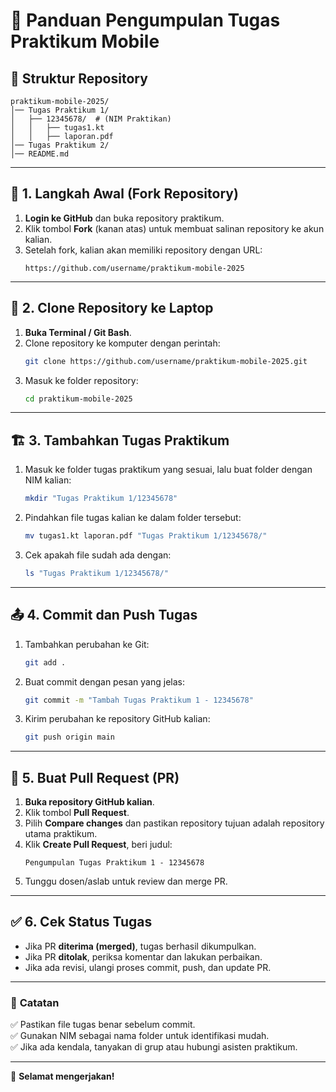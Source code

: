 # 📌 Panduan Pengumpulan Tugas Praktikum Mobile

## 📂 Struktur Repository
```
praktikum-mobile-2025/
│── Tugas Praktikum 1/
│   ├── 12345678/  # (NIM Praktikan)
│   │   ├── tugas1.kt
│   │   ├── laporan.pdf
│── Tugas Praktikum 2/
│── README.md
```

---

## 📝 1. Langkah Awal (Fork Repository)
1. **Login ke GitHub** dan buka repository praktikum.
2. Klik tombol **Fork** (kanan atas) untuk membuat salinan repository ke akun kalian.
3. Setelah fork, kalian akan memiliki repository dengan URL:
   ```
   https://github.com/username/praktikum-mobile-2025
   ```

---

## 🔽 2. Clone Repository ke Laptop
1. **Buka Terminal / Git Bash**.
2. Clone repository ke komputer dengan perintah:
   ```sh
   git clone https://github.com/username/praktikum-mobile-2025.git
   ```
3. Masuk ke folder repository:
   ```sh
   cd praktikum-mobile-2025
   ```

---

## 🏗️ 3. Tambahkan Tugas Praktikum
1. Masuk ke folder tugas praktikum yang sesuai, lalu buat folder dengan NIM kalian:
   ```sh
   mkdir "Tugas Praktikum 1/12345678"
   ```
2. Pindahkan file tugas kalian ke dalam folder tersebut:
   ```sh
   mv tugas1.kt laporan.pdf "Tugas Praktikum 1/12345678/"
   ```
3. Cek apakah file sudah ada dengan:
   ```sh
   ls "Tugas Praktikum 1/12345678/"
   ```

---

## 📤 4. Commit dan Push Tugas
1. Tambahkan perubahan ke Git:
   ```sh
   git add .
   ```
2. Buat commit dengan pesan yang jelas:
   ```sh
   git commit -m "Tambah Tugas Praktikum 1 - 12345678"
   ```
3. Kirim perubahan ke repository GitHub kalian:
   ```sh
   git push origin main
   ```

---

## 🔄 5. Buat Pull Request (PR)
1. **Buka repository GitHub kalian**.
2. Klik tombol **Pull Request**.
3. Pilih **Compare changes** dan pastikan repository tujuan adalah repository utama praktikum.
4. Klik **Create Pull Request**, beri judul:
   ```
   Pengumpulan Tugas Praktikum 1 - 12345678
   ```
5. Tunggu dosen/aslab untuk review dan merge PR.

---

## ✅ 6. Cek Status Tugas
- Jika PR **diterima (merged)**, tugas berhasil dikumpulkan.
- Jika PR **ditolak**, periksa komentar dan lakukan perbaikan.
- Jika ada revisi, ulangi proses commit, push, dan update PR.

---

### 🎯 **Catatan**
✅ Pastikan file tugas benar sebelum commit.  
✅ Gunakan NIM sebagai nama folder untuk identifikasi mudah.  
✅ Jika ada kendala, tanyakan di grup atau hubungi asisten praktikum.  

---

🚀 **Selamat mengerjakan!**
